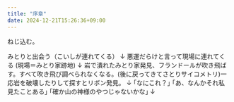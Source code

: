 ```yaml
---
title: "序章"
date: 2024-12-21T15:26:36+09:00
---
```

ねじ込む。


みとりと出会う（こいしが連れてくる）
↓
悪運だらけと言って現場に連れてくる
(現場＝みとり家跡地)
↓
岩で潰れたみとり家発見、フランドールが吹き飛ばす。すべて吹き飛び調べられなくなる。(後に戻ってきてさとりサイコメトリ)一応岩を破壊したりして探すとリボン発見。
↓
｢なにこれ？｣
｢あ、なんかそれ私見たことある｣
｢確か山の神様のやつじゃないかな｣
↓
